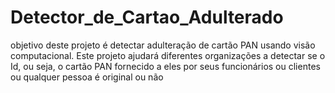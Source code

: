 # Detector_de_Cartao_Adulterado
 objetivo deste projeto é detectar adulteração de cartão PAN usando visão computacional. Este projeto ajudará diferentes organizações a detectar se o Id, ou seja, o cartão PAN fornecido a eles por seus funcionários ou clientes ou qualquer pessoa é original ou não
